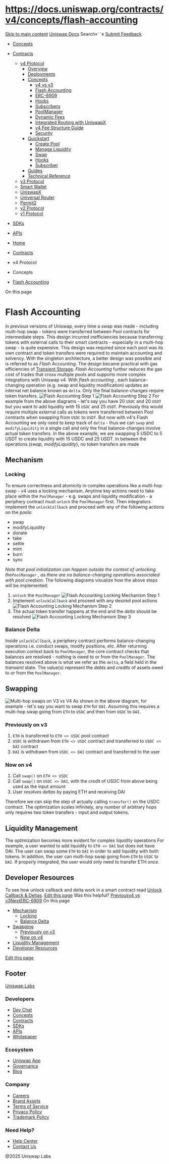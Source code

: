 # https://docs.uniswap.org/contracts/v4/concepts/flash-accounting

[Skip to main content](https://docs.uniswap.org/contracts/v4/concepts/flash-accounting#__docusaurus_skipToContent_fallback)
[Uniswap Docs](https://docs.uniswap.org/)
Search`⌘``K`
[Submit Feedback](https://docs.google.com/forms/d/e/1FAIpQLSdjSkZam8KiatL9XACRVxCHjDJjaPGbls77PCXDKFn4JwykXg/viewform)
  * [Concepts](https://docs.uniswap.org/concepts/overview)
  * [Contracts](https://docs.uniswap.org/contracts/v4/overview)
    * [v4 Protocol](https://docs.uniswap.org/contracts/v4/concepts/flash-accounting)
      * [Overview](https://docs.uniswap.org/contracts/v4/overview)
      * [Deployments](https://docs.uniswap.org/contracts/v4/deployments)
      * [Concepts](https://docs.uniswap.org/contracts/v4/concepts/flash-accounting)
        * [v4 vs v3](https://docs.uniswap.org/contracts/v4/concepts/v4-vs-v3)
        * [Flash Accounting](https://docs.uniswap.org/contracts/v4/concepts/flash-accounting)
        * [ERC-6909](https://docs.uniswap.org/contracts/v4/concepts/erc6909)
        * [Hooks](https://docs.uniswap.org/contracts/v4/concepts/hooks)
        * [Subscribers](https://docs.uniswap.org/contracts/v4/concepts/subscribers)
        * [PoolManager](https://docs.uniswap.org/contracts/v4/concepts/PoolManager)
        * [Dynamic Fees](https://docs.uniswap.org/contracts/v4/concepts/dynamic-fees)
        * [Integrated Routing with UniswapX](https://docs.uniswap.org/contracts/v4/concepts/integrated-routing-uniswap-x)
        * [v4 Fee Structure Guide](https://docs.uniswap.org/contracts/v4/concepts/fees)
        * [Security](https://docs.uniswap.org/contracts/v4/concepts/security)
      * [Quickstart](https://docs.uniswap.org/contracts/v4/concepts/flash-accounting)
        * [Create Pool](https://docs.uniswap.org/contracts/v4/quickstart/create-pool)
        * [Manage Liquidity](https://docs.uniswap.org/contracts/v4/concepts/flash-accounting)
        * [Swap](https://docs.uniswap.org/contracts/v4/quickstart/swap)
        * [Hooks](https://docs.uniswap.org/contracts/v4/concepts/flash-accounting)
        * [Subscriber](https://docs.uniswap.org/contracts/v4/quickstart/subscriber)
      * [Guides](https://docs.uniswap.org/contracts/v4/concepts/flash-accounting)
      * [Technical Reference](https://docs.uniswap.org/contracts/v4/concepts/flash-accounting)
    * [v3 Protocol](https://docs.uniswap.org/contracts/v4/concepts/flash-accounting)
    * [Smart Wallet](https://docs.uniswap.org/contracts/v4/concepts/flash-accounting)
    * [UniswapX](https://docs.uniswap.org/contracts/v4/concepts/flash-accounting)
    * [Universal Router](https://docs.uniswap.org/contracts/v4/concepts/flash-accounting)
    * [Permit2](https://docs.uniswap.org/contracts/v4/concepts/flash-accounting)
    * [v2 Protocol](https://docs.uniswap.org/contracts/v4/concepts/flash-accounting)
    * [v1 Protocol](https://docs.uniswap.org/contracts/v4/concepts/flash-accounting)
  * [SDKs](https://docs.uniswap.org/sdk/v4/overview)
  * [APIs](https://docs.uniswap.org/api/subgraph/overview)


  * [Home](https://docs.uniswap.org/)
  * [Contracts](https://docs.uniswap.org/contracts/v4/overview)
  * v4 Protocol
  * Concepts
  * [Flash Accounting](https://docs.uniswap.org/contracts/v4/concepts/flash-accounting)


On this page
# Flash Accounting
In previous versions of Uniswap, every time a swap was made - including multi-hop swap - tokens were transferred between Pool contracts for intermediate steps.
This design incurred inefficiencies because transferring tokens with external calls to their smart contracts - especially in a multi-hop swap - is quite expensive. This design was required since each pool was its own contract and token transfers were required to maintain accounting and solvency.
With the singleton architecture, a better design was possible and is referred to as _Flash Accounting_. The design became practical with gas efficiencies of [Transient Storage](https://eips.ethereum.org/EIPS/eip-1153). _Flash Accounting_ further reduces the gas cost of trades that cross multiple pools and supports more complex integrations with Uniswap v4.
With _flash accounting_ , each balance-changing operation (e.g. swap and liquidity modification) updates an internal net balance known as `delta`. Only the final balance-changes require token transfers.
![Flash Accounting Step 1](https://docs.uniswap.org/assets/images/Uniswap_V4_Flash_Accounting_Step_1-71d64338384cb73364925587396d8d5f.png) ![Flash Accounting Step 2](https://docs.uniswap.org/assets/images/Uniswap_V4_Flash_Accounting_Step_2-770f0dca21de8c10ee7f06e1ee612221.png)
For example from the above diagrams - let's say you have 20 `USDC` and 20 `USDT` but you want to add liquidity with 15 `USDC` and 25 `USDT`. Previously this would require multiple external calls as tokens were transferred between Pool contracts when swapping from `USDC` to `USDT`. But now with v4's Flash Accounting we only need to keep track of `delta` - thus we can `swap` and `modifyLiquidity` in a single call and only the final balance-changes involve actual token transfers.
In the above example, we are swapping 5 USDC to 5 USDT to create liquidity with 15 USDC and 25 USDT. In between the operations (_swap, modifyLiquidity_), no token transfers are made
## Mechanism[​](https://docs.uniswap.org/contracts/v4/concepts/flash-accounting#mechanism "Direct link to Mechanism")
### Locking[​](https://docs.uniswap.org/contracts/v4/concepts/flash-accounting#locking "Direct link to Locking")
To ensure correctness and atomicity in complex operations like a multi-hop swap - v4 uses a locking mechanism. Anytime key actions need to take place within the `PoolManager` - e.g. swaps and liquidity modification - a periphery contract must `unlock` the `PoolManager` first. Then integrators implement the `unlockCallback` and proceed with any of the following actions on the pools:
  * swap
  * modifyLiquidity
  * donate
  * take
  * settle
  * mint
  * burn
  * sync


_Note that pool initialization can happen outside the context of unlocking the`PoolManager` , as there are no balance-changing operations associated with pool creation._
The following diagrams visualize how the above steps will be implemented:
  1. `unlock` the `PoolManager` ![Flash Accounting Locking Mechanism Step 1](https://docs.uniswap.org/assets/images/Uniswap_V4_Locking_Mechanism_Step_1-b43f0f771bd96d5f27408f50163b647d.png)
  2. Implement `unlockCallback` and proceed with any desired pool actions ![Flash Accounting Locking Mechanism Step 2](https://docs.uniswap.org/assets/images/Uniswap_V4_Locking_Mechanism_Step_2-604a919c08b4a3b1aa007eddc8b93e15.png)
  3. The actual token transfer happens at the end and the _delta_ should be resolved ![Flash Accounting Locking Mechanism Step 3](https://docs.uniswap.org/assets/images/Uniswap_V4_Locking_Mechanism_Step_3-2b14380fa2ba26d5a8b30bd357a8b340.png)


### Balance Delta[​](https://docs.uniswap.org/contracts/v4/concepts/flash-accounting#balance-delta "Direct link to Balance Delta")
Inside `unlockCallback`, a periphery contract performs balance-changing operations i.e. conduct swaps, modify positions, etc. After returning execution context back to `PoolManager`, the core contract checks that balances are resolved - nothing is owed to or from the `PoolManager`.
The balances resolved above is what we refer as the `delta`, a field held in the _transient_ state. The value(s) represent the _debts_ and _credits_ of assets owed to or from the `PoolManager`.
## Swapping[​](https://docs.uniswap.org/contracts/v4/concepts/flash-accounting#swapping "Direct link to Swapping")
![Multi-hop swaps on V3 vs V4](https://docs.uniswap.org/assets/images/Uniswap_V4_Multihop_Swaps-fdb63a2ba35f069c05357c78be817fe1.png)
As shown in the above diagram, for example - let's say you want to swap `ETH` for `DAI`. Assuming this requires a multi-hop swap going from `ETH` to `USDC` and then from `USDC` to `DAI`.
### Previously on v3[​](https://docs.uniswap.org/contracts/v4/concepts/flash-accounting#previously-on-v3 "Direct link to Previously on v3")
  1. `ETH` is transferred to `ETH <> USDC` pool contract
  2. `USDC` is withdrawn from `ETH <> USDC` contract and transferred to `USDC <> DAI` contract
  3. `DAI` is withdrawn from `USDC <> DAI` contract and transferred to the user


### Now on v4[​](https://docs.uniswap.org/contracts/v4/concepts/flash-accounting#now-on-v4 "Direct link to Now on v4")
  1. Call `swap()` on `ETH <> USDC`
  2. Call `swap()` on `USDC <> DAI`, with the credit of USDC from above being used as the input amount
  3. User _resolves deltas_ by paying ETH and receiving DAI


Therefore we can skip the step of actually calling `transfer()` on the USDC contract.
The optimization scales infinitely, any number of arbitrary hops only requires two token transfers - input and output tokens.
## Liquidity Management[​](https://docs.uniswap.org/contracts/v4/concepts/flash-accounting#liquidity-management "Direct link to Liquidity Management")
The optimization becomes more evident for complex liquidity operations
For example, a user wanted to add liquidity to `ETH <> DAI` but does not have DAI. The user can swap some `ETH` to `DAI` in order to add liquidity with both tokens. In addition, the user can multi-hop swap going from `ETH` to `USDC` to `DAI`. If properly integrated, the user would only need to transfer ETH _once_.
## Developer Resources[​](https://docs.uniswap.org/contracts/v4/concepts/flash-accounting#developer-resources "Direct link to Developer Resources")
To see how unlock callback and delta work in a smart contract read [Unlock Callback & Deltas](https://docs.uniswap.org/contracts/v4/guides/unlock-callback).
[Edit this page](https://github.com/uniswap/uniswap-docs/tree/main/docs/contracts/v4/concepts/02-flash-accounting.mdx)
Was this helpful?
[Previousv4 vs v3](https://docs.uniswap.org/contracts/v4/concepts/v4-vs-v3)[NextERC-6909](https://docs.uniswap.org/contracts/v4/concepts/erc6909)
On this page
  * [Mechanism](https://docs.uniswap.org/contracts/v4/concepts/flash-accounting#mechanism)
    * [Locking](https://docs.uniswap.org/contracts/v4/concepts/flash-accounting#locking)
    * [Balance Delta](https://docs.uniswap.org/contracts/v4/concepts/flash-accounting#balance-delta)
  * [Swapping](https://docs.uniswap.org/contracts/v4/concepts/flash-accounting#swapping)
    * [Previously on v3](https://docs.uniswap.org/contracts/v4/concepts/flash-accounting#previously-on-v3)
    * [Now on v4](https://docs.uniswap.org/contracts/v4/concepts/flash-accounting#now-on-v4)
  * [Liquidity Management](https://docs.uniswap.org/contracts/v4/concepts/flash-accounting#liquidity-management)
  * [Developer Resources](https://docs.uniswap.org/contracts/v4/concepts/flash-accounting#developer-resources)


[Edit this page](https://github.com/uniswap/uniswap-docs/tree/main/docs/contracts/v4/concepts/02-flash-accounting.mdx)
## Footer
[Uniswap Labs](https://docs.uniswap.org/)
### Developers
  * [Dev Chat](https://discord.com/invite/uniswap)
  * [Concepts](https://docs.uniswap.org/concepts/overview)
  * [Contracts](https://docs.uniswap.org/contracts/v4/overview)
  * [SDKs](https://docs.uniswap.org/sdk/v4/overview)
  * [APIs](https://docs.uniswap.org/api/subgraph/overview)
  * [Whitepaper](https://app.uniswap.org/whitepaper-v4.pdf)


### Ecosystem
  * [Uniswap App](https://app.uniswap.org/)
  * [Governance](https://www.uniswapfoundation.org/governance)
  * [Blog](https://blog.uniswap.org/)


### Company
  * [Careers](https://boards.greenhouse.io/uniswaplabs)
  * [Brand Assets](https://github.com/Uniswap/brand-assets/raw/main/Uniswap%20Brand%20Assets.zip)
  * [Terms of Service](https://support.uniswap.org/hc/en-us/articles/30935100859661-Uniswap-Labs-Terms-of-Service)
  * [Privacy Policy](https://support.uniswap.org/hc/en-us/articles/30934457771405-Uniswap-Labs-Privacy-Policy)
  * [Trademark Policy](https://support.uniswap.org/hc/en-us/articles/30934762216973-Uniswap-Labs-Trademark-Guidelines)


### Need Help?
  * [Help Center](https://support.uniswap.org/)
  * [Contact Us](https://support.uniswap.org/hc/en-us/requests/new)


@2025 Uniswap Labs
[](https://github.com/uniswap/uniswap-docs)[](https://twitter.com/Uniswap)[](https://discord.com/invite/uniswap)
